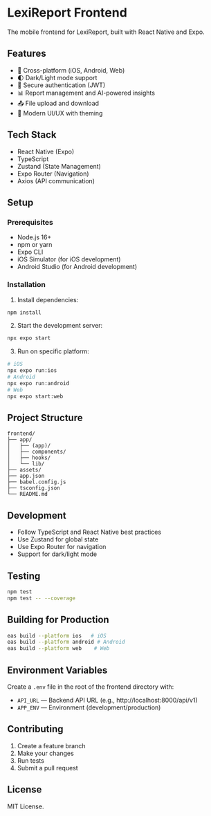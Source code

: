 # LexiReport Frontend

The mobile frontend for LexiReport, built with React Native and Expo.

## Features

- 📱 Cross-platform (iOS, Android, Web)
- 🌓 Dark/Light mode support
- 🔐 Secure authentication (JWT)
- 📊 Report management and AI-powered insights
- 📤 File upload and download
- 🎨 Modern UI/UX with theming

## Tech Stack

- React Native (Expo)
- TypeScript
- Zustand (State Management)
- Expo Router (Navigation)
- Axios (API communication)

## Setup

### Prerequisites
- Node.js 16+
- npm or yarn
- Expo CLI
- iOS Simulator (for iOS development)
- Android Studio (for Android development)

### Installation

1. Install dependencies:
```bash
npm install
```
2. Start the development server:
```bash
npx expo start
```
3. Run on specific platform:
```bash
# iOS
npx expo run:ios
# Android
npx expo run:android
# Web
npx expo start:web
```

## Project Structure

```
frontend/
├── app/
│   ├── (app)/
│   ├── components/
│   ├── hooks/
│   └── lib/
├── assets/
├── app.json
├── babel.config.js
├── tsconfig.json
└── README.md
```

## Development

- Follow TypeScript and React Native best practices
- Use Zustand for global state
- Use Expo Router for navigation
- Support for dark/light mode

## Testing

```bash
npm test
npm test -- --coverage
```

## Building for Production

```bash
eas build --platform ios   # iOS
eas build --platform android # Android
eas build --platform web    # Web
```

## Environment Variables

Create a `.env` file in the root of the frontend directory with:
- `API_URL` — Backend API URL (e.g., http://localhost:8000/api/v1)
- `APP_ENV` — Environment (development/production)

## Contributing

1. Create a feature branch
2. Make your changes
3. Run tests
4. Submit a pull request

## License

MIT License.
